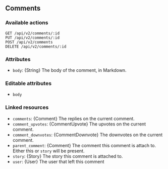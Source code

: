 ## Comments

### Available actions

```
GET /api/v2/comments/:id
PUT /api/v2/comments/:id
POST /api/v2/comments
DELETE /api/v2/comments/:id
```

### Attributes

- `body`: {String} The body of the comment, in Markdown.

### Editable attributes

- `body`

### Linked resources

- `comments`: {Comment} The replies on the current comment.
- `comment_upvotes`: {CommentUpvote} The upvotes on the current comment.
- `comment_downvotes`: {CommentDownvote} The downvotes on the current comment.
- `parent_comment`: {Comment} The comment this comment is attach to. Either this or `story` will be present.
- `story`: {Story} The story this comment is attached to.
- `user`: {User} The user that left this comment
